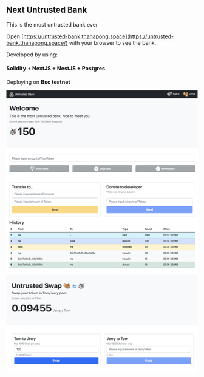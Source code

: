 ## Next Untrusted Bank

This is the most untrusted bank ever

Open [https://untrusted-bank.thanapong.space](https://untrusted-bank.thanapong.space/) with your browser to see the bank.

Developed by using:
#### Solidity + NextJS + NestJS + Postgres


Deploying on <b>Bsc testnet</b>


![](cover1.png)
![](cover2.png)
